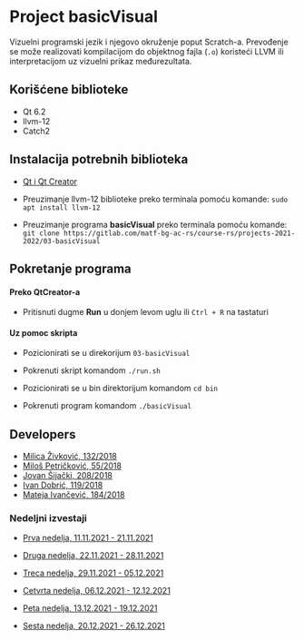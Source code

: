 # Project basicVisual

Vizuelni programski jezik i njegovo okruženje poput Scratch-a.
Prevođenje se može realizovati kompilacijom do objektnog fajla (`.o`) koristeći LLVM ili interpretacijom uz vizuelni prikaz međurezultata.



## Korišćene biblioteke

- Qt 6.2
- llvm-12
- Catch2



## Instalacija potrebnih biblioteka

- [Qt i Qt Creator](https://www.qt.io/download)

- Preuzimanje llvm-12 biblioteke preko terminala pomoću komande: `sudo apt install llvm-12`

- Preuzimanje programa **basicVisual** preko terminala pomoću komande: `git clone https://gitlab.com/matf-bg-ac-rs/course-rs/projects-2021-2022/03-basicVisual`



## Pokretanje programa

#### Preko QtCreator-a

- Pritisnuti dugme **Run** u donjem levom uglu ili `Ctrl + R` na tastaturi

#### Uz pomoc skripta

- Pozicionirati se u direkorijum `03-basicVisual`

- Pokrenuti skript komandom `./run.sh`

- Pozicionirati se u bin direktorijum komandom `cd bin`

- Pokrenuti program komandom `./basicVisual`



## Developers

- [Milica Živković, 132/2018](https://gitlab.com/miwwica)
- [Miloš Petričković, 55/2018](https://gitlab.com/milwus)
- [Jovan Šijački, 208/2018](https://gitlab.com/jovansijacki)
- [Ivan Dobrić, 119/2018](https://gitlab.com/ivandobric)
- [Mateja Ivančević, 184/2018](https://gitlab.com/mathclass)



### Nedeljni izvestaji
- [Prva nedelja, 11.11.2021 - 21.11.2021](https://gitlab.com/matf-bg-ac-rs/course-rs/projects-2021-2022/03-basicVisual/-/wikis/home/Nedeljni_izvestaji/Prva-nedelja)

- [Druga nedelja, 22.11.2021 - 28.11.2021](https://gitlab.com/matf-bg-ac-rs/course-rs/projects-2021-2022/03-basicVisual/-/wikis/home/Nedeljni_izvestaji/Druga-nedelja) 

- [Treca nedelja, 29.11.2021 - 05.12.2021](https://gitlab.com/matf-bg-ac-rs/course-rs/projects-2021-2022/03-basicVisual/-/wikis/home/Nedeljni_izvestaji/Treca-Nedelja)

- [Cetvrta nedelja, 06.12.2021 - 12.12.2021](https://gitlab.com/matf-bg-ac-rs/course-rs/projects-2021-2022/03-basicVisual/-/wikis/home/Nedeljni_izvestaji/Cetvrta-nedelja)

- [Peta nedelja, 13.12.2021 - 19.12.2021](https://gitlab.com/matf-bg-ac-rs/course-rs/projects-2021-2022/03-basicVisual/-/wikis/home/Nedeljni_izvestaji/Peta-nedelja)

- [Sesta nedelja, 20.12.2021 - 26.12.2021](https://gitlab.com/matf-bg-ac-rs/course-rs/projects-2021-2022/03-basicVisual/-/wikis/home/Nedeljni_izvestaji/Sesta-nedelja)




